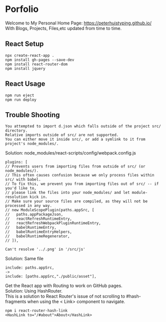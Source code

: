 # Porfolio
Welcome to My Personal Home Page: https://peterhuistyping.github.io/ \
With Blogs, Projects, Files,etc updated from time to time.

## React Setup
```
npx create-react-app .
npm install gh-pages --save-dev
npm install react-router-dom
npm install jquery
```
## React Usage
```
npm run eject
npm run deploy
```   
## Trouble Shooting
```
You attempted to import d.json which falls outside of the project src/ directory. 
Relative imports outside of src/ are not supported.
You can either move it inside src/, or add a symlink to it from project's node_modules/.
```
Solution:
node_modules/react-scripts/config/webpack.config.js
```
plugins: [
// Prevents users from importing files from outside of src/ (or node_modules/).
// This often causes confusion because we only process files within src/ with babel.
// To fix this, we prevent you from importing files out of src/ -- if you'd like to,
// please link the files into your node_modules/ and let module-resolution kick in.
// Make sure your source files are compiled, as they will not be processed in any way.
// new ModuleScopePlugin(paths.appSrc, [
//   paths.appPackageJson,
//   reactRefreshRuntimeEntry,
//   reactRefreshWebpackPluginRuntimeEntry,
//   babelRuntimeEntry,
//   babelRuntimeEntryHelpers,
//   babelRuntimeRegenerator,
// ]),
 ```

 ```
 Can't resolve '../.png' in '/src/js'
 ```
 Solution:
 Same file
 ```
 include: paths.appSrc,
 ->
 include: [paths.appSrc,"./public/asset"],
 ```
Get the React app with Routing to work on GitHub pages.<br/>
Solution: Using HashRouter. <br/>
This is a solution to React Router's issue of not scrolling to #hash-fragments when using the < Link> component to navigate. <br/>
```
npm i react-router-hash-link
<HashLink to="/#about">About</HashLink> 
```
